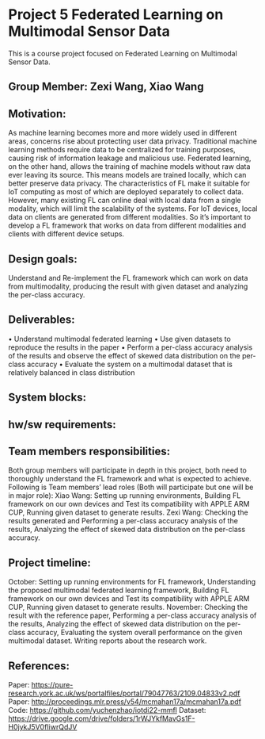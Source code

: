 Project 5 Federated Learning on Multimodal Sensor Data
===
This is a course project focused on Federated Learning on Multimodal Sensor Data.
## Group Member: Zexi Wang, Xiao Wang

## Motivation:
As machine learning becomes more and more widely used in different areas, concerns rise about protecting user data privacy. Traditional machine learning methods require data to be centralized for training purposes, causing risk of information leakage and malicious use. Federated learning, on the other hand, allows the training of machine models without raw data ever leaving its source. This means models are trained locally, which can better preserve data privacy.
The characteristics of FL make it suitable for IoT computing as most of which are deployed separately to collect data. However, many existing FL can online deal with local data from a single modality, which will limit the scalability of the systems. For IoT devices, local data on clients are generated from different modalities. So it’s important to develop a FL framework that works on data from different modalities and clients with different device setups.

## Design goals:
Understand and Re-implement the FL framework which can work on data from multimodality, producing the result with given dataset and analyzing the per-class accuracy. 

## Deliverables:
• Understand multimodal federated learning
• Use given datasets to reproduce the results in the paper
• Perform a per-class accuracy analysis of the results and observe the effect of skewed data distribution on the per-class accuracy
• Evaluate the system on a multimodal dataset that is relatively balanced in class distribution

## System blocks:

## hw/sw requirements:

## Team members responsibilities:
Both group members will participate in depth in this project, both need to thoroughly understand the FL framework and what is expected to achieve.
Following is Team members’ lead roles (Both will participate but one will be in major role):
Xiao Wang: Setting up running environments, Building FL framework on our own devices and Test its compatibility with APPLE ARM CUP, Running given dataset to generate results.
Zexi Wang: Checking the results generated and Performing a per-class accuracy analysis of the results, Analyzing the effect of skewed data distribution on the per-class accuracy.

## Project timeline:
October: 
Setting up running environments for FL framework, Understanding the proposed multimodal federated learning framework, Building FL framework on our own devices and Test its compatibility with APPLE ARM CUP, Running given dataset to generate results.
November: 
Checking the result with the reference paper, Performing a per-class accuracy analysis of the results, Analyzing the effect of skewed data distribution on the per-class accuracy, Evaluating the system overall performance on the given multimodal dataset. Writing reports about the research work.

## References:
Paper: 
https://pure-research.york.ac.uk/ws/portalfiles/portal/79047763/2109.04833v2.pdf
Paper:
http://proceedings.mlr.press/v54/mcmahan17a/mcmahan17a.pdf
Code:
https://github.com/yuchenzhao/iotdi22-mmfl
Dataset:
https://drive.google.com/drive/folders/1rWJYkfMavGs1F-H0jykJ5V0fIiwrQdJV